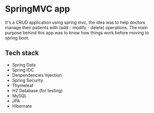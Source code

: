 # SpringMVC app

It's a CRUD application using spring mvc, the idea was to help doctors manage their patients with (add - modify - delete) operations.
The main purpose behind this app was to know how things work before moving to spring boot.

## Tech stack
- Spring Data
- Spring IOC
- Denpendencies Injection
- Spring Security
- Thymeleaf
- H2 Database (for testing)
- MySQL
- JPA
- Hibernate
 
